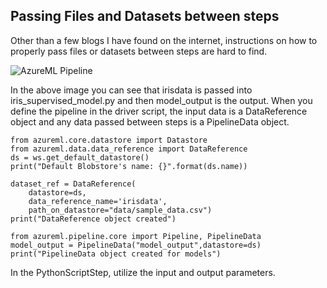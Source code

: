 ## Passing Files and Datasets between steps
Other than a few blogs I have found on the internet, instructions on how to properly pass files or datasets between steps are hard to find. 

![AzureML Pipeline](/images/pipeline_image.PNG)

In the above image you can see that irisdata is passed into iris_supervised_model.py and then model_output is the output. When you define the pipeline in the driver script, the input data is a DataReference object and any data passed between steps is a PipelineData object.

```
from azureml.core.datastore import Datastore
from azureml.data.data_reference import DataReference
ds = ws.get_default_datastore()
print("Default Blobstore's name: {}".format(ds.name))

dataset_ref = DataReference(
    datastore=ds,
    data_reference_name='irisdata',
    path_on_datastore="data/sample_data.csv")
print("DataReference object created")
```

```
from azureml.pipeline.core import Pipeline, PipelineData
model_output = PipelineData("model_output",datastore=ds)
print("PipelineData object created for models")
```

In the PythonScriptStep, utilize the input and output parameters.